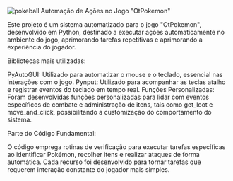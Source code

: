 ![pokeball](https://github.com/user-attachments/assets/2bfca4cd-aa8f-4a1e-83a5-ef37420414f1) Automação de Ações no Jogo "OtPokemon"

Este projeto é um sistema automatizado para o jogo "OtPokemon", desenvolvido em Python, destinado a executar ações automaticamente no ambiente do jogo, aprimorando tarefas repetitivas e aprimorando a experiência do jogador.

Bibliotecas mais utilizadas:

PyAutoGUI: Utilizado para automatizar o mouse e o teclado, essencial nas interações com o jogo.
Pynput: Utilizado para acompanhar as teclas atalho e registrar eventos do teclado em tempo real.
Funções Personalizadas: Foram desenvolvidas funções personalizadas para lidar com eventos específicos de combate e administração de itens, tais como get_loot e move_and_click, possibilitando a customização do comportamento do sistema.

Parte do Código Fundamental:

O código emprega rotinas de verificação para executar tarefas específicas ao identificar Pokémon, recolher itens e realizar ataques de forma automática. Cada recurso foi desenvolvido para tornar tarefas que requerem interação constante do jogador mais simples.
